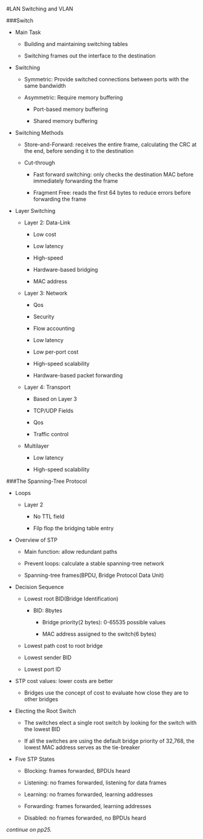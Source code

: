 #LAN Switching and VLAN

###Switch

+ Main Task

	- Building and maintaining switching tables
	
	- Switching frames out the interface to the destination
	
+ Switching

	- Symmetric: Provide switched connections between ports with the same bandwidth
	
	- Asymmetric: Require memory buffering
	
		+ Port-based memory buffering
		
		+ Shared memory buffering
		
+ Switching Methods

	- Store-and-Forward: receives the entire frame, calculating the CRC at the end, before sending it to the destination
	
	- Cut-through
		
		+ Fast forward switching: only checks the destination MAC  before immediately forwarding the frame
		
		+ Fragment Free: reads the first 64 bytes to reduce errors before forwarding the frame
		
+ Layer Switching

	- Layer 2: Data-Link
	
		+ Low cost
		
		+ Low latency
		
		+ High-speed
		
		+ Hardware-based bridging
		
		+ MAC address
		
	- Layer 3: Network
		
		+ Qos
		
		+ Security
		
		+ Flow accounting
		
		+ Low latency
		
		+ Low per-port cost
		
		+ High-speed scalability
		
		+ Hardware-based packet forwarding
		
	- Layer 4: Transport
	
		+ Based on Layer 3
		
		+ TCP/UDP Fields
		
		+ Qos
		
		+ Traffic control
		
	- Multilayer
	
		+ Low latency
		
		+ High-speed scalability
	
###The Spanning-Tree Protocol

+ Loops

	- Layer 2
	
		+ No TTL field
		
		+ Filp flop the bridging table entry
		
+ Overview of STP

	- Main function: allow redundant paths
	
	- Prevent loops: calculate a stable spanning-tree network
	
	- Spanning-tree frames(BPDU, Bridge Protocol Data Unit)
	
+ Decision Sequence

	- Lowest root BID(Bridge Identification)
	
		+ BID: 8bytes
		
			- Bridge priority(2 bytes): 0-65535 possible values
			
			- MAC address assigned to the switch(6 bytes)
				
	- Lowest path cost to root bridge
	
	- Lowest sender BID
	
	- Lowest port ID

+ STP cost values: lower costs are better
		
	- Bridges use the concept of cost to evaluate how close they are to other bridges
		
+ Electing the Root Switch
		
	- The switches elect a single root switch by looking for the switch with the lowest BID
			
	- If all the switches are using the default bridge priority of 32,768, the lowest MAC address serves as the tie-breaker
			
+ Five STP States
		
	- Blocking: frames forwarded, BPDUs heard
			
	- Listening: no frames forwarded, listening for data frames

	- Learning: no frames forwarded, learning addresses

	- Forwarding: frames forwarded, learning addresses

	- Disabled: no frames forwarded, no BPDUs heard

*continue on pp25.*	
	
	